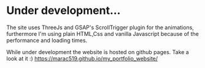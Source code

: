# Under development...

The site uses ThreeJs and GSAP's ScrollTrigger plugin for the animations, furthermore I'm using plain HTML,Css and vanilla Javascript because of the performance and loading times.

While under development the website is hosted on github pages. Take a look at it :)
https://marac519.github.io/my_portfolio_website/
